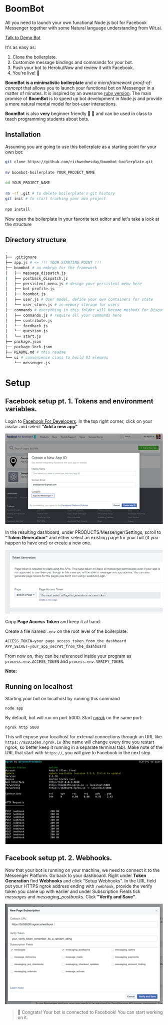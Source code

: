 # BoomBot
All you need to launch your own functional Node.js bot for Facebook Messenger together with some Natural language understanding from Wit.ai.

[Talk to Demo Bot](http://m.me/1482295225158608/)

It's as easy as:

1. Clone the boilerplate.
2. Customize message bindings and commands for your bot.
3. Push your bot to Heroku/Now and review it with Facebook.
4. You're live! :speech_balloon:

**BoomBot is a minimalistic boilerplate** and *a microframework proof-of-concept* that allows you to launch your functional bot on Messenger in a matter of minutes. It is inspired by an awesome [ruby version](https://github.com/progapandist/rubotnik-boilerplate). The main promise of **BoomBot** is to speed up bot development in Node.js and provide a more natural mental model for bot-user interactions.

**BoomBot** is also **very** beginner friendly :baby: :baby_bottle: and can be used in class to teach programming students about bots.

## Installation
Assuming you are going to use this boilerplate as a starting point for your own bot:

```bash
git clone https://github.com/richwednesday/boombot-boilerplate.git

mv boombot-boilerplate YOUR_PROJECT_NAME

cd YOUR_PROJECT_NAME

rm -rf .git # to delete boilerplate's git history
git init # to start tracking your own project

npm install
```

Now open the boilerplate in your favorite text editor and let's take a look at the structure

## Directory structure

```bash
.
├── .gitignore
├── app.js # <= !!! YOUR STARTING POINT !!!
├── boombot # an embryo for the framework
│   ├── message_dispatch.js
|   ├── postback_dispatch.js
│   ├── persistent_menu.js # design your persistent menu here
│   ├── bot-profile.js
│   ├── boombot.js
│   ├── user.js # User model, define your own containers for state
│   └── user_store.js # in-memory storage for users
├── commands # everything in this folder will become methods for Dispatch files
│   ├── commands.js # require all your commands here
│   ├── contribute.js 
│   └── feedback.js
│   └── question.js
│   └── start.js
├── package.json
├── package-lock.json
├── README.md # this readme
└── ui # convenience class to build UI elemens
    └── messenger.js

```

# Setup

## Facebook setup pt. 1. Tokens and environment variables.

Login to [Facebook For Developers](https://developers.facebook.com/). In the top right corner, click on your avatar and select **"Add a new app"**

![create app](./docs/fb_app_create.png)

In the resulting dashboard, under PRODUCTS/Messenger/Settings, scroll to **"Token Generation"** and either select an existing page for your bot (if you happen to have one) or create a new one.

![generate token](./docs/token_generation.png)

Copy **Page Access Token** and keep it at hand.

Create a file named `.env` on the root level of the boilerplate.

```js
ACCESS_TOKEN=your_page_access_token_from_the_dashboard
APP_SECRET=your_app_secret_from_the_dashboard 
```

From now on, they can be referenced inside your program as `process.env.ACCESS_TOKEN` and `process.env.VERIFY_TOKEN`.

**Note:**

## Running on localhost
Starting your bot on localhost by running this command
```
node app
```

By default, bot will run on port 5000. Start [ngrok](https://ngrok.com/) on the same port:

```
ngrok http 5000
```
This will expose your localhost for external connections through an URL like `https://92832de0.ngrok.io` (the name will change every time you restart ngrok, so better keep it running in a separate terminal tab). Make note of the URL that start with `https://`, you will give to Facebook in the next step.

![ngrok running](./docs/ngrok.png)

## Facebook setup pt. 2. Webhooks.

Now that your bot is running on your machine, we need to connect it to the Messenger Platform. Go back to your dashboard. Right under **Token Generation** find **Webhooks** and click "Setup Webhooks". In the URL field put your HTTPS ngrok address ending with `/webhook`, provide the verify token you came up with earlier and under Subscription Fields tick *messages* and *messaging_postbacks*. Click **"Verify and Save"**.

![webhook setup](./docs/webhook_setup.png)

> :tada: Congrats! Your bot is connected to Facebook! You can start working on it.  



